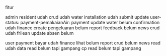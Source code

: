 fitur

admin
	resident udah
		crud udah
	water installation udah
		submit
		update
		user-status:
		payment-pemakaianAir:
	payment 
		update water belum
		confirmation udah
	finance
		create pengeluaran belum
	report
		feedback belum
	news
		crud udah
	frilean
		update absen belum



user
	payment
		bayar udah
	finance
		lihat belum
	report
		crud belum
	news
		read udah
	data
		read belum tapi gampang
	cp
		read belum tapi gampang
